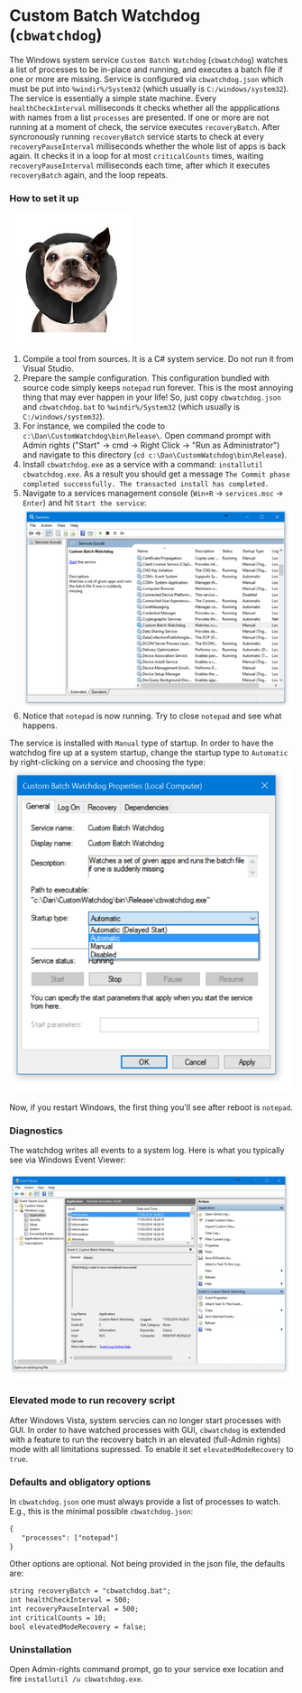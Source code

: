 # Custom Batch Watchdog (```cbwatchdog```)

The Windows system service ```Custom Batch Watchdog``` (```cbwatchdog```) watches a list of processes to be in-place and running, and executes a batch file if one or more are missing. Service is configured via ```cbwatchdog.json``` which must be put into ```%windir%/System32``` (which usually is ```C:/windows/system32```). The service is essentially a simple state machine. Every ```healthCheckInterval``` milliseconds it checks whether all the appplications with names from a list ```processes``` are presented. If one or more are not running at a moment of check, the service executes ```recoveryBatch```. After syncronously running ```recoveryBatch``` service starts to check at every ```recoveryPauseInterval``` milliseconds whether the whole list of apps is back again. It checks it in a loop for at most ```criticalCounts``` times, waiting ```recoveryPauseInterval``` milliseconds each time, after which it executes ```recoveryBatch``` again, and the loop repeats.

### How to set it up

![](./docs/WatchDoge.jpg)

1. Compile a tool from sources. It is a C# system service. Do not run it from Visual Studio.
2. Prepare the sample configuration. This configuration bundled with source code simply keeps ```notepad``` run forever. This is the most annoying thing that may ever happen in your life! So, just copy ```cbwatchdog.json``` and ```cbwatchdog.bat``` to ```%windir%/System32``` (which usually is ```C:/windows/system32```).
3. For instance, we compiled the code to ```c:\Dan\CustomWatchdog\bin\Release\```. Open command prompt with Admin rights ("Start" -> cmd -> Right Click -> "Run as Administrator") and navigate to this directory (```cd c:\Dan\CustomWatchdog\bin\Release```).
4. Install ```cbwatchdog.exe``` as a service with a command: ```installutil cbwatchdog.exe```. As a result you should get a message ```The Commit phase completed successfully. The transacted install has completed.```
5. Navigate to a services management console (```Win+R``` -> ```services.msc``` -> ```Enter```) and hit ```Start the service```: ![](./docs/Service-Start.png)
6. Notice that ```notepad``` is now running. Try to close ```notepad``` and see what happens.

The service is installed with ```Manual``` type of startup. In order to have the watchdog fire up at a system startup, change the startup type to ```Automatic``` by right-clicking on a service and choosing the type: ![](./docs/Service-Start-2.png)

Now, if you restart Windows, the first thing you'll see after reboot is ```notepad```.

### Diagnostics

The watchdog writes all events to a system log. Here is what you typically see via Windows Event Viewer:

![](./docs/Service-Start-3.png)

### Elevated mode to run recovery script

After Windows Vista, system servcies can no longer start processes with GUI. In order to have watched processes with GUI, ```cbwatchdog``` is extended with a feature to run the recovery batch in an elevated (full-Admin rights) mode with all limitations supressed. To enable it set ```elevatedModeRecovery``` to ```true```.

### Defaults and obligatory options

In ```cbwatchdog.json``` one must always provide a list of processes to watch. E.g., this is the minimal possible ```cbwatchdog.json```:

```
{
   "processes": ["notepad"]
}
```

Other options are optional. Not being provided in the json file, the defaults are:

```
string recoveryBatch = "cbwatchdog.bat";
int healthCheckInterval = 500;
int recoveryPauseInterval = 500;
int criticalCounts = 10;
bool elevatedModeRecovery = false;
```

### Uninstallation

Open Admin-rights command prompt, go to your service exe location and fire ```installutil /u cbwatchdog.exe```.
